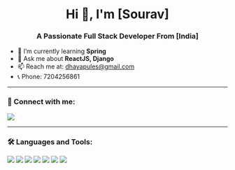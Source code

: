 <h1 align="center">Hi 👋, I'm [Sourav]</h1>
<h3 align="center">A Passionate Full Stack Developer From [India]</h3>

- 🌱 I’m currently learning **Spring**
- 💬 Ask me about **ReactJS, Django**
- 📫 Reach me at: [dhayapules@gmail.com](mailto:your-email@gmail.com)
- 📞 Phone: 7204256861

---

### 🔗 Connect with me:
<p>
  <a href="https://www.linkedin.com/in/sourav-dhayapule-a62834292/" target="_blank"><img src="https://img.icons8.com/color/48/linkedin.png"/></a>
</p>

---

### 🛠️ Languages and Tools:
<p align="left">
  <img src="https://img.icons8.com/color/48/django.png"/>
  <img src="https://img.icons8.com/color/48/html-5--v1.png"/>
  <img src="https://img.icons8.com/color/48/javascript--v1.png"/>
  <img src="https://img.icons8.com/color/48/mysql-logo.png"/>
  <img src="https://img.icons8.com/color/48/oracle-logo.png"/>
  <img src="https://img.icons8.com/color/48/react-native.png"/>
  <img src="https://img.icons8.com/color/48/python--v1.png"/>
</p>
